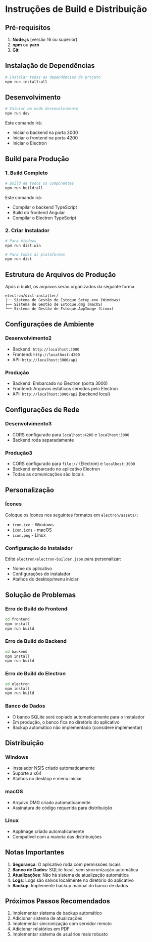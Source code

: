 # Instruções de Build e Distribuição

## Pré-requisitos

1. **Node.js** (versão 16 ou superior)
2. **npm** ou **yarn**
3. **Git**

## Instalação de Dependências

```bash
# Instalar todas as dependências do projeto
npm run install:all
```

## Desenvolvimento

```bash
# Iniciar em modo desenvolvimento
npm run dev
```

Este comando irá:

- Iniciar o backend na porta 3000
- Iniciar o frontend na porta 4200
- Iniciar o Electron

## Build para Produção

### 1. Build Completo

```bash
# Build de todos os componentes
npm run build:all
```

Este comando irá:

- Compilar o backend TypeScript
- Build do frontend Angular
- Compilar o Electron TypeScript

### 2. Criar Instalador

```bash
# Para Windows
npm run dist:win

# Para todas as plataformas
npm run dist
```

## Estrutura de Arquivos de Produção

Após o build, os arquivos serão organizados da seguinte forma:

```nocod
electron/dist-installer/
├── Sistema de Gestão de Estoque Setup.exe (Windows)
├── Sistema de Gestão de Estoque.dmg (macOS)
└── Sistema de Gestão de Estoque.AppImage (Linux)
```

## Configurações de Ambiente

### Desenvolvimento2

- Backend: `http://localhost:3000`
- Frontend: `http://localhost:4200`
- API: `http://localhost:3000/api`

### Produção

- Backend: Embarcado no Electron (porta 3000)
- Frontend: Arquivos estáticos servidos pelo Electron
- API: `http://localhost:3000/api` (backend local)

## Configurações de Rede

### Desenvolvimento3

- CORS configurado para `localhost:4200` e `localhost:3000`
- Backend roda separadamente

### Produção3

- CORS configurado para `file://` (Electron) e `localhost:3000`
- Backend embarcado no aplicativo Electron
- Todas as comunicações são locais

## Personalização

### Ícones

Coloque os ícones nos seguintes formatos em `electron/assets/`:

- `icon.ico` - Windows
- `icon.icns` - macOS
- `icon.png` - Linux

### Configuração do Instalador

Edite `electron/electron-builder.json` para personalizar:

- Nome do aplicativo
- Configurações do instalador
- Atalhos do desktop/menu iniciar

## Solução de Problemas

### Erro de Build do Frontend

```bash
cd frontend
npm install
npm run build
```

### Erro de Build do Backend

```bash
cd backend
npm install
npm run build
```

### Erro de Build do Electron

```bash
cd electron
npm install
npm run build
```

### Banco de Dados

- O banco SQLite será copiado automaticamente para o instalador
- Em produção, o banco fica no diretório do aplicativo
- Backup automático não implementado (considere implementar)

## Distribuição

### Windows

- Instalador NSIS criado automaticamente
- Suporte a x64
- Atalhos no desktop e menu iniciar

### macOS

- Arquivo DMG criado automaticamente
- Assinatura de código requerida para distribuição

### Linux

- AppImage criado automaticamente
- Compatível com a maioria das distribuições

## Notas Importantes

1. **Segurança**: O aplicativo roda com permissões locais
2. **Banco de Dados**: SQLite local, sem sincronização automática
3. **Atualizações**: Não há sistema de atualização automática
4. **Logs**: Logs são salvos localmente no diretório do aplicativo
5. **Backup**: Implemente backup manual do banco de dados

## Próximos Passos Recomendados

1. Implementar sistema de backup automático
2. Adicionar sistema de atualizações
3. Implementar sincronização com servidor remoto
4. Adicionar relatórios em PDF
5. Implementar sistema de usuários mais robusto

